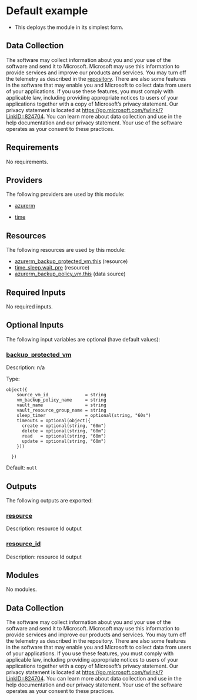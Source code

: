 <!-- BEGIN_TF_DOCS -->
# Default example

* This deploys the module in its simplest form.

## Data Collection

The software may collect information about you and your use of the software and send it to Microsoft. Microsoft may use this information to provide services and improve our products and services. You may turn off the telemetry as described in the [repository](https://aka.ms/avm/telemetry). There are also some features in the software that may enable you and Microsoft to collect data from users of your applications. If you use these features, you must comply with applicable law, including providing appropriate notices to users of your applications together with a copy of Microsoft’s privacy statement. Our privacy statement is located at <https://go.microsoft.com/fwlink/?LinkID=824704>. You can learn more about data collection and use in the help documentation and our privacy statement. Your use of the software operates as your consent to these practices.

<!-- markdownlint-disable MD033 -->
## Requirements

No requirements.

## Providers

The following providers are used by this module:

- <a name="provider_azurerm"></a> [azurerm](#provider\_azurerm)

- <a name="provider_time"></a> [time](#provider\_time)

## Resources

The following resources are used by this module:

- [azurerm_backup_protected_vm.this](https://registry.terraform.io/providers/hashicorp/azurerm/latest/docs/resources/backup_protected_vm) (resource)
- [time_sleep.wait_pre](https://registry.terraform.io/providers/hashicorp/time/latest/docs/resources/sleep) (resource)
- [azurerm_backup_policy_vm.this](https://registry.terraform.io/providers/hashicorp/azurerm/latest/docs/data-sources/backup_policy_vm) (data source)

<!-- markdownlint-disable MD013 -->
## Required Inputs

No required inputs.

## Optional Inputs

The following input variables are optional (have default values):

### <a name="input_backup_protected_vm"></a> [backup\_protected\_vm](#input\_backup\_protected\_vm)

Description: n/a

Type:

```hcl
object({
    source_vm_id              = string
    vm_backup_policy_name     = string
    vault_name                = string
    vault_resource_group_name = string
    sleep_timer               = optional(string, "60s")
    timeouts = optional(object({
      create = optional(string, "60m")
      delete = optional(string, "60m")
      read   = optional(string, "60m")
      update = optional(string, "60m")
    }))

  })
```

Default: `null`

## Outputs

The following outputs are exported:

### <a name="output_resource"></a> [resource](#output\_resource)

Description: resource Id output

### <a name="output_resource_id"></a> [resource\_id](#output\_resource\_id)

Description: resource Id output

## Modules

No modules.

<!-- markdownlint-disable-next-line MD041 -->
## Data Collection

The software may collect information about you and your use of the software and send it to Microsoft. Microsoft may use this information to provide services and improve our products and services. You may turn off the telemetry as described in the repository. There are also some features in the software that may enable you and Microsoft to collect data from users of your applications. If you use these features, you must comply with applicable law, including providing appropriate notices to users of your applications together with a copy of Microsoft’s privacy statement. Our privacy statement is located at <https://go.microsoft.com/fwlink/?LinkID=824704>. You can learn more about data collection and use in the help documentation and our privacy statement. Your use of the software operates as your consent to these practices.
<!-- END_TF_DOCS -->